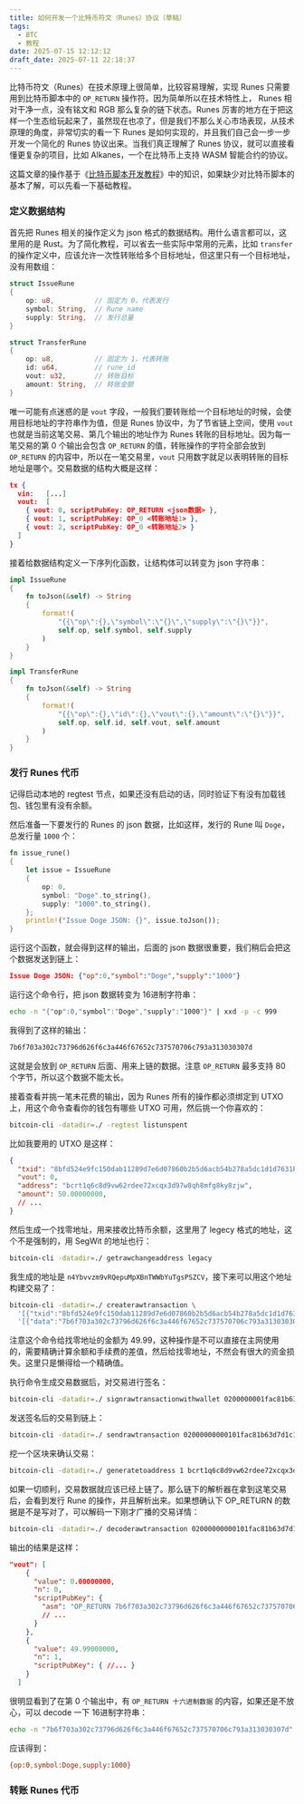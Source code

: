 ```yaml
---
title: 如何开发一个比特币符文（Runes）协议（草稿）
tags:
  - BTC
  - 教程
date: 2025-07-15 12:12:12
draft_date: 2025-07-11 22:18:37
---
```



比特币符文（Runes）在技术原理上很简单，比较容易理解，实现 Runes 只需要用到比特币脚本中的 `OP_RETURN` 操作符。因为简单所以在技术特性上， Runes 相对干净一点，没有铭文和 RGB 那么复杂的链下状态。Runes 厉害的地方在于把这样一个生态给玩起来了，虽然现在也凉了，但是我们不那么关心市场表现，从技术原理的角度，非常切实的看一下 Runes 是如何实现的，并且我们自己会一步一步开发一个简化的 Runes 协议出来。当我们真正理解了 Runes 协议，就可以直接看懂更复杂的项目，比如 Alkanes，一个在比特币上支持 WASM 智能合约的协议。

这篇文章的操作基于《[比特币脚本开发教程](/2025/07/10/比特币脚本开发教程/)》中的知识，如果缺少对比特币脚本的基本了解，可以先看一下基础教程。

### 定义数据结构

首先把 Runes 相关的操作定义为 json 格式的数据结构。用什么语言都可以，这里用的是 Rust。为了简化教程，可以省去一些实际中常用的元素，比如 `transfer` 的操作定义中，应该允许一次性转账给多个目标地址，但这里只有一个目标地址，没有用数组：

```rust
struct IssueRune
{
    op: u8,          // 固定为 0，代表发行
    symbol: String,  // Rune name
    supply: String,  // 发行总量
}

struct TransferRune
{
    op: u8,          // 固定为 1，代表转账
    id: u64,         // rune_id
    vout: u32,       // 转账目标
    amount: String,  // 转账金额
}
```

唯一可能有点迷惑的是 `vout` 字段，一般我们要转账给一个目标地址的时候，会使用目标地址的字符串作为值，但是 Runes 协议中，为了节省链上空间，使用 `vout` 也就是当前这笔交易、第几个输出的地址作为 Runes 转账的目标地址。因为每一笔交易的第 0 个输出会包含 `OP_RETURN` 的值，转账操作的字符全部会放到 `OP_RETURN` 的内容中，所以在一笔交易里，`vout` 只用数字就足以表明转账的目标地址是哪个。交易数据的结构大概是这样：

```json
tx {
  vin:   [...]
  vout:  [
    { vout: 0, scriptPubKey: OP_RETURN <json数据> },
    { vout: 1, scriptPubKey: OP_0 <转账地址1> },
    { vout: 2, scriptPubKey: OP_0 <转账地址2> }
  ]
}
```

接着给数据结构定义一下序列化函数，让结构体可以转变为 json 字符串：

```rust
impl IssueRune
{
    fn toJson(&self) -> String
    {
        format!(
            "{{\"op\":{},\"symbol\":\"{}\",\"supply\":\"{}\"}}",
            self.op, self.symbol, self.supply
        )
    }
}

impl TransferRune
{
    fn toJson(&self) -> String
    {
        format!(
            "{{\"op\":{},\"id\":{},\"vout\":{},\"amount\":\"{}\"}}",
            self.op, self.id, self.vout, self.amount
        )
    }
}
```

### 发行 Runes 代币

记得启动本地的 regtest 节点，如果还没有启动的话，同时验证下有没有加载钱包、钱包里有没有余额。

然后准备一下要发行的 Runes 的 json 数据，比如这样，发行的 Rune 叫 `Doge`，总发行量 `1000` 个：

```rust
fn issue_rune()
{
    let issue = IssueRune 
    {
        op: 0,
        symbol: "Doge".to_string(),
        supply: "1000".to_string(),
    };
    println!("Issue Doge JSON: {}", issue.toJson());
}
```

运行这个函数，就会得到这样的输出，后面的 json 数据很重要，我们稍后会把这个数据发送到链上：

```json
Issue Doge JSON: {"op":0,"symbol":"Doge","supply":"1000"}
```

运行这个命令行，把 json 数据转变为 16进制字符串：

```bash
echo -n "{"op":0,"symbol":"Doge","supply":"1000"}" | xxd -p -c 999
```

我得到了这样的输出：

```bash
7b6f703a302c73796d626f6c3a446f67652c737570706c793a313030307d
```

这就是会放到 `OP_RETURN` 后面、用来上链的数据。注意 `OP_RETURN` 最多支持 80 个字节，所以这个数据不能太长。

接着查看并挑一笔未花费的输出，因为 Runes 所有的操作都必须绑定到 UTXO 上，用这个命令查看你的钱包有哪些 UTXO 可用，然后挑一个你喜欢的：

```bash
bitcoin-cli -datadir=./ -regtest listunspent
```

比如我要用的 UTXO 是这样：

```json
{
  "txid": "8bfd524e9fc150dab11289d7e6d07860b2b5d6acb54b278a5dc1d1d7631bc8fa",
  "vout": 0,
  "address": "bcrt1q6c8d9vw62rdee72xcqx3d97w8qh8mfg8ky8zjw",
  "amount": 50.00000000,
  // ...
}
```

然后生成一个找零地址，用来接收比特币余额，这里用了 legecy 格式的地址，这个不是强制的，用 SegWit 的地址也行：

```bash
bitcoin-cli -datadir=./ getrawchangeaddress legacy
```

我生成的地址是 `n4Ybvvzm9vRQepuMpXBnTWWbYuTgsPSZCV`，接下来可以用这个地址构建交易了：

```bash
bitcoin-cli -datadir=./ createrawtransaction \
  '[{"txid":"8bfd524e9fc150dab11289d7e6d07860b2b5d6acb54b278a5dc1d1d7631bc8fa","vout":0}]' \
  '[{"data":"7b6f703a302c73796d626f6c3a446f67652c737570706c793a313030307d"},{"n4Ybvvzm9vRQepuMpXBnTWWbYuTgsPSZCV":49.99}]'
```

注意这个命令给找零地址的金额为 49.99，这种操作是不可以直接在主网使用的，需要精确计算余额和手续费的差值，然后给找零地址，不然会有很大的资金损失。这里只是懒得给一个精确值。

执行命令生成交易数据后，对交易进行签名：

```bash
bitcoin-cli -datadir=./ signrawtransactionwithwallet 0200000001fac81b63d7d1c15d8a274bb5acd6b5b26078d0e6d78912b1da50c19f4e52fd8b0000000000fdffffff020000000000000000206a1e7b6f703a302c73796d626f6c3a446f67652c737570706c793a313030307dc0aff629010000001976a914fc9ab9cd801c625c9fe323fe669e6a3e362eed8088ac00000000
```

发送签名后的交易到链上：

```bash
bitcoin-cli -datadir=./ sendrawtransaction 02000000000101fac81b63d7d1c15d8a274bb5acd6b5b26078d0e6d78912b1da50c19f4e52fd8b0000000000fdffffff020000000000000000206a1e7b6f703a302c73796d626f6c3a446f67652c737570706c793a313030307dc0aff629010000001976a914fc9ab9cd801c625c9fe323fe669e6a3e362eed8088ac02473044022004a2553cc5348dd4521c093149b0ba5e5603fe4134d06a455e12abeac097ea19022076e72632b2488e1316e54559ed733b37de9ce7fd04119e78a59546a3d2c1faea0121020b396a9dfa1655feef066fe03b403d3e4bdee41ef9b26551497c0921acbf6bc100000000
```

挖一个区块来确认交易：

```bash
bitcoin-cli -datadir=./ generatetoaddress 1 bcrt1q6c8d9vw62rdee72xcqx3d97w8qh8mfg8ky8zjw
```

如果一切顺利，交易数据就应该已经上链了。那么链下的解析器在拿到这笔交易后，会看到发行 Rune 的操作，并且解析出来。如果想确认下 OP_RETURN 的数据是不是写对了，可以解码一下刚才广播的交易详情：

```bash
bitcoin-cli -datadir=./ decoderawtransaction 02000000000101fac81b63d7d1c15d8a274bb5acd6b5b26078d0e6d78912b1da50c19f4e52fd8b0000000000fdffffff020000000000000000206a1e7b6f703a302c73796d626f6c3a446f67652c737570706c793a313030307dc0aff629010000001976a914fc9ab9cd801c625c9fe323fe669e6a3e362eed8088ac02473044022004a2553cc5348dd4521c093149b0ba5e5603fe4134d06a455e12abeac097ea19022076e72632b2488e1316e54559ed733b37de9ce7fd04119e78a59546a3d2c1faea0121020b396a9dfa1655feef066fe03b403d3e4bdee41ef9b26551497c0921acbf6bc100000000
```

输出的结果是这样：

```json
"vout": [
    {
      "value": 0.00000000,
      "n": 0,
      "scriptPubKey": {
        "asm": "OP_RETURN 7b6f703a302c73796d626f6c3a446f67652c737570706c793a313030307d",
        // ...
      }
    },
    {
      "value": 49.99000000,
      "n": 1,
      "scriptPubKey": { //... }
    }
  ]
```

很明显看到了在第 0 个输出中，有 `OP_RETURN 十六进制数据` 的内容，如果还是不放心，可以 decode 一下 16进制字符串：

```bash
echo -n "7b6f703a302c73796d626f6c3a446f67652c737570706c793a313030307d" | xxd -r -p
```

应该得到：

```bash
{op:0,symbol:Doge,supply:1000}
```

### 转账 Runes 代币



